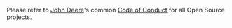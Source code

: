 Please refer to [John Deere](http://www.deere.com)'s common 
[Code of Conduct](https://github.com/JohnDeere/policies/blob/master/.github/CODE_OF_CONDUCT.md) 
for all Open Source projects.
